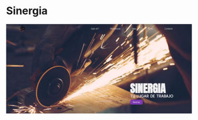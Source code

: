 # Sinergia



![Versión de escritorio](https://github.com/leisosag/sinergia/blob/master/img/desktop%20version.png)
